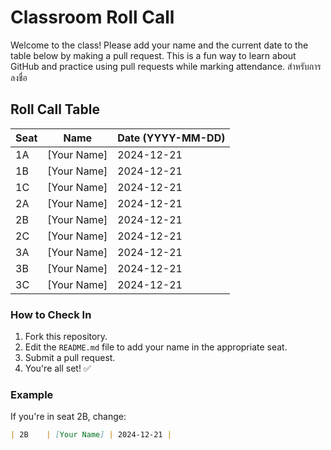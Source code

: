 # Classroom Roll Call

Welcome to the class! Please add your name and the current date to the table below by making a pull request. This is a fun way to learn about GitHub and practice using pull requests while marking attendance. สำหรับการลงชื่อ

## Roll Call Table

| Seat  | Name           | Date (YYYY-MM-DD) |
|-------|----------------|--------------------|
| 1A    | [Your Name]    | 2024-12-21        |
| 1B    | [Your Name]    | 2024-12-21        |
| 1C    | [Your Name]    | 2024-12-21        |
| 2A    | [Your Name]    | 2024-12-21        |
| 2B    | [Your Name]    | 2024-12-21        |
| 2C    | [Your Name]    | 2024-12-21        |
| 3A    | [Your Name]    | 2024-12-21        |
| 3B    | [Your Name]    | 2024-12-21        |
| 3C    | [Your Name]    | 2024-12-21        |

### How to Check In
1. Fork this repository.
2. Edit the `README.md` file to add your name in the appropriate seat.
3. Submit a pull request.
4. You're all set! ✅

### Example
If you're in seat 2B, change:
```markdown
| 2B    | [Your Name] | 2024-12-21 |
